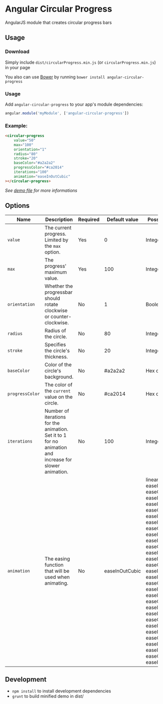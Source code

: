 # Angular Circular Progress

AngularJS module that creates circular progress bars

## Usage

### Download

Simply include `dist/circularProgress.min.js` (or `circularProgress.min.js`) in your page

You also can use [Bower](http://www.bower.io) by running `bower install angular-circular-progress`

### Usage

Add `angular-circular-progress` to your app's module dependencies:

```javascript
angular.module('myModule', ['angular-circular-progress'])
```
### Example:

```html
<circular-progress
    value="50"
    max="100"
    orientation="1"
    radius="80"
    stroke="20"
    baseColor="#a2a2a2"
    progressColor="#ca2014"
    iterations="100"
    animation="easeInOutCubic"
></circular-progress>
```

*See [demo file](https://github.com/TouPye/angular-circular-progress/blob/master/demo/index.html) for more informations*

## Options

| Name            | Description                                                                                               | Required  | Default value     | Possible values   |
| ---             | ---                                                                                                       | ---       | ---               | ---               |
| `value`         | The current progress. Limited by the `max` option.                                                        | Yes       | 0                 | Integer           |
| `max`           | The progress' maximum value.                                                                              | Yes       | 100               | Integer           |
| `orientation`   | Whether the progressbar should rotate clockwise or counter-clockwise.                                     | No        | 1                 | Boolean           |
| `radius`        | Radius of the circle.                                                                                     | No        | 80                | Integer           |
| `stroke`        | Specifies the circle's thickness.                                                                         | No        | 20                | Integer           |
| `baseColor`     | Color of the circle's background.                                                                         | No        | #a2a2a2           | Hex color         |
| `progressColor` | The color of the `current` value on the circle.                                                           | No        | #ca2014           | Hex color         |
| `iterations`    | Number of iterations for the animation. Set it to 1 for no animation and increase for slower animation.   | No        | 100               | Integer           |
| `animation`     | The easing function that will be used when animating.                                                     | No        | easeInOutCubic    | linearEase <br> easeInQuad <br> easeOutQuad <br> easeInOutQuad <br> easeInCubic <br> easeOutCubic <br> easeInOutCubic <br> easeInQuart <br> easeOutQuart <br> easeInOutQuart <br> easeInQuint <br> easeOutQuint <br> easeInOutQuint <br> easeInSine <br> easeOutSine <br> easeInOutSine <br> easeInExpo <br> easeOutExpo <br> easeInOutExpo <br> easeInCirc <br> easeOutCirc <br> easeInOutCirc <br> easeInElastic <br> easeOutElastic <br> easeInOutElastic <br> easeInBack <br> easeOutBack <br> easeInOutBack <br> easeInBounce <br> easeOutBounce <br> easeInOutBounce <br> |


## Development

*  `npm install` to install development dependencies
*  `grunt` to build minified demo in dist/
